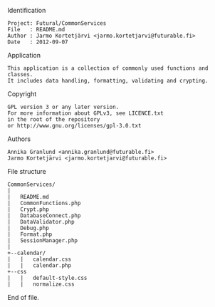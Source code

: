 Identification

	Project: Futural/CommonServices
	File   : README.md
	Author : Jarmo Kortetjärvi <jarmo.kortetjarvi@futurable.fi>
	Date   : 2012-09-07

Application

	This application is a collection of commonly used functions and classes. 
	It includes data handling, formatting, validating and crypting.

Copyright

	GPL version 3 or any later version.
	For more information about GPLv3, see LICENCE.txt
	in the root of the repository
	or http://www.gnu.org/licenses/gpl-3.0.txt

Authors

	Annika Granlund <annika.granlund@futurable.fi>
	Jarmo Kortetjärvi <jarmo.kortetjarvi@futurable.fi>

File structure

	CommonServices/
	|
	|	README.md
	|	CommonFunctions.php
	|	Crypt.php
	|	DatabaseConnect.php
	|	DataValidator.php
	|	Debug.php
	|	Format.php
	|	SessionManager.php
	|
	+--calendar/
	|	|	calendar.css
	|	|	calendar.php
	+--css
	|	|	default-style.css
	|	|	normalize.css

End of file.
